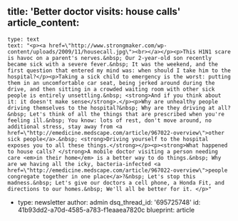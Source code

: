 title: 'Better doctor visits: house calls'
article_content:
  -
    type: text
    text: "<p><a href=\"http://www.strongmaker.com/wp-content/uploads/2009/11/housecall.jpg\"><br></a></p><p>This H1N1 scare is havoc on a parent's nerves.&nbsp; Our 2-year-old son recently became sick with a severe fever.&nbsp; It was the weekend, and the first question that entered my mind was: when should I take him to the hospital?</p><p>Taking a sick child to emergency is the worst: putting them in an uncomfortable car seat, being jerked around during the drive, and then sitting in a crowded waiting room with other sick people is entirely unsettling.&nbsp; <strong>And if you think about it: it doesn't make sense</strong>.</p><p>Why are unhealthy people driving themselves to the hospital?&nbsp; Why are they driving at all?&nbsp; Let's think of all the things that are prescribed when you're feeling ill.&nbsp; You know: lots of rest, don't move around, no additional stress, stay away from <a href=\"http://emedicine.medscape.com/article/967022-overview\">other sick people</a>.&nbsp; <strong>Driving yourself to the hospital exposes you to all these things.</strong></p><p><strong>What happened to house calls? </strong>A mobile doctor visiting a person needing care <em>in their home</em> is a better way to do things.&nbsp; Why are we having all the icky, bacteria-infected <a href=\"http://emedicine.medscape.com/article/967022-overview\">people congregate together in one place</a>?&nbsp; Let's stop this madness.&nbsp; Let's give our doctors a cell phone, a Honda Fit, and directions to our homes.&nbsp; We'll all be better for it. </p>"
  -
    type: newsletter
author: admin
dsq_thread_id: '695725748'
id: 41b93dd2-a70d-4585-a783-f1eaaea7820c
blueprint: article
